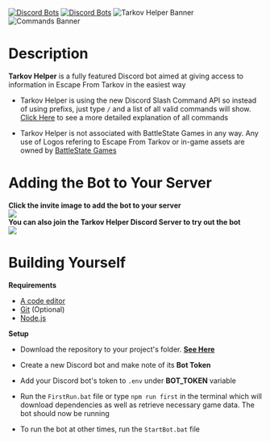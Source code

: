 [![Discord Bots](https://top.gg/api/widget/status/797600238449590334.svg)](https://top.gg/bot/797600238449590334) [![Discord Bots](https://top.gg/api/widget/servers/797600238449590334.svg)](https://top.gg/bot/797600238449590334)
![Tarkov Helper Banner](https://raw.githubusercontent.com/Tarkov-Helper/Tarkov-Helper-Assets/main/Media/SecondBanner3000x1000.png)
![Commands Banner](https://raw.githubusercontent.com/Tarkov-Helper/Tarkov-Helper-Assets/main/WikiImages/Commands.png)

# Description

**Tarkov Helper** is a fully featured Discord bot aimed at giving access to information in Escape From Tarkov in the easiest way

-   Tarkov Helper is using the new Discord Slash Command API so instead of using prefixs, just type `/` and a list of all valid commands will show. [Click Here](https://github.com/BetrixDev/Tarkov-Helper/wiki/Commands) to see a more detailed explanation of all commands

-   Tarkov Helper is not associated with BattleState Games in any way. Any use of Logos refering to Escape From Tarkov or in-game assets are owned by [BattleState Games](https://www.battlestategames.com)

# Adding the Bot to Your Server

**Click the invite image to add the bot to your server**
<br>
[<img src="https://raw.githubusercontent.com/Tarkov-Helper/Tarkov-Helper-Assets/main/Media/InviteScreen.png">](https://top.gg/bot/797600238449590334/invite/)
<br>
**You can also join the Tarkov Helper Discord Server to try out the bot**
<br>
[<img src="https://discordapp.com/api/guilds/797601083589001227/widget.png?style=banner2">](https://discord.gg/daTPNWes)

# Building Yourself

**Requirements**

-   [A code editor](https://code.visualstudio.com/download)
-   [Git](https://git-scm.com/downloads) (Optional)
-   [Node.js](https://nodejs.org/en/)

**Setup**

-   Download the repository to your project's folder. [**See Here**](https://docs.github.com/en/github/creating-cloning-and-archiving-repositories/cloning-a-repository)

-   Create a new Discord bot and make note of its **Bot Token**

-   Add your Discord bot's token to `.env` under **BOT_TOKEN** variable

-   Run the `FirstRun.bat` file or type `npm run first` in the terminal which will download dependencies as well as retrieve necessary game data. The bot should now be running
-   To run the bot at other times, run the `StartBot.bat` file

